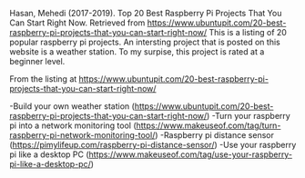 Hasan, Mehedi (2017-2019). Top 20 Best Raspberry Pi Projects That You Can Start Right Now. Retrieved from https://www.ubuntupit.com/20-best-raspberry-pi-projects-that-you-can-start-right-now/ This is a listing of 20 popular raspberry pi projects. An intersting project that is posted on this website is a weather station. To my surpise, this project is rated at a beginner level.  

From the listing at https://www.ubuntupit.com/20-best-raspberry-pi-projects-that-you-can-start-right-now/

-Build your own weather station (https://www.ubuntupit.com/20-best-raspberry-pi-projects-that-you-can-start-right-now/) 
-Turn your raspberry pi into a network monitoring tool (https://www.makeuseof.com/tag/turn-raspberry-pi-network-monitoring-tool/)
-Raspberry pi distance sensor (https://pimylifeup.com/raspberry-pi-distance-sensor/)
-Use your raspberry pi like a desktop PC (https://www.makeuseof.com/tag/use-your-raspberry-pi-like-a-desktop-pc/)

